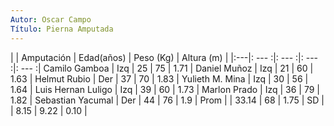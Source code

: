 ```yaml
---
Autor: Oscar Campo
Título: Pierna Amputada
---
```


| |	Amputación	|	Edad(años)	|	Peso (Kg)	|	Altura (m)	|
|:---|:	---	:|:	---	:|:	---	:|:	---	:|
Camilo Gamboa	|	Izq	|	25	|	75	|	1.71	|
Daniel Muñoz    	|	Izq	|	21	|	60	|	1.63	|
Helmut Rubio   	|	Der	|	37	|	70	|	1.83	|
Yulieth M. Mina    	|	Izq	|	30	|	56	|	1.64	|
Luis Hernan Luligo    	|	Izq	|	39	|	60	|	1.73	|
Marlon Prado     	|	Izq	|	36	|	79	|	1.82	|
Sebastian Yacumal    	|	Der	|	44	|	76	|	1.9	|
Prom	|		|	33.14	|	68	|	1.75	|
SD	|		|	8.15	|	9.22	|	0.10	|
